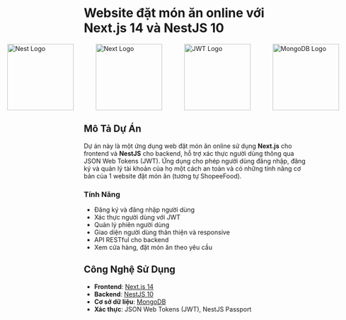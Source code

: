 <style>
    .logo-container {
        display: flex;
        justify-content: center;
        align-items: center;
        padding-right: 50px;
    }

    .logo-container img {
        margin-right: 50px;
    }
</style>

# Website đặt món ăn online với Next.js 14 và NestJS 10

<div class="logo-container">
  <img src="https://nestjs.com/img/logo-small.svg" width="150" alt="Nest Logo" />
  <img src="https://assets.vercel.com/image/upload/v1662130559/nextjs/Icon_light_background.png" width="150" alt="Next Logo" />
  <img src="https://ies.solutions/wordpress/wp-content/uploads/jwt.png" width="150" alt="JWT Logo" />
  <img src="https://th.bing.com/th/id/R.4f46be41435ec190eccb1e819229df7b?rik=qLJtJ2oihy9E8w&riu=http%3a%2f%2fjoelcox.io%2fscripts%2flogos%2fmongo-logo.png&ehk=07W0kY%2bKXtJZJn1s35izmffF6NX0jelfmidCaghxea0%3d&risl=&pid=ImgRaw&r=0" width="150" alt="MongoDB Logo" />
</div>

## Mô Tả Dự Án

Dự án này là một ứng dụng web đặt món ăn online sử dụng **Next.js** cho frontend và **NestJS** cho backend, hỗ trợ xác thực người dùng thông qua JSON Web Tokens (JWT). 
Ứng dụng cho phép người dùng đăng nhập, đăng ký và quản lý tài khoản của họ một cách an toàn và có những tính năng cơ bản của 1 website đặt món ăn (tương tự ShopeeFood).

### Tính Năng

- Đăng ký và đăng nhập người dùng
- Xác thực người dùng với JWT
- Quản lý phiên người dùng
- Giao diện người dùng thân thiện và responsive
- API RESTful cho backend
- Xem cửa hàng, đặt món ăn theo yêu cầu

## Công Nghệ Sử Dụng

- **Frontend**: [Next.js 14](https://nextjs.org)
- **Backend**: [NestJS 10](https://nestjs.com)
- **Cơ sở dữ liệu**: [MongoDB](https://www.mongodb.com)
- **Xác thực**: JSON Web Tokens (JWT), NestJS Passport